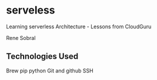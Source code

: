 # serveless
Learning serverless Architecture - Lessons from CloudGuru

Rene Sobral

## Technologies Used

Brew
pip
python
Git and github
SSH
